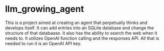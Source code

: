 # llm_growing_agent
 This is a project aimed at creating an agent that perpetually thinks and develops itself. It can add entries into an SQLite database and change the structure of that databaase. It also has the ability to search the web when it needs to. It utilizes OpenAI function calling and the responses API. All that is needed to run it is an OpenAI API key.
